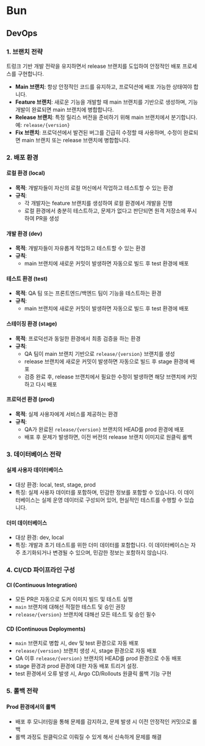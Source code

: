 # Bun

## DevOps

### 1. 브랜치 전략

트렁크 기반 개발 전략을 유지하면서 release 브랜치를 도입하여 안정적인 배포 프로세스를 구현합니다.

- **Main 브랜치**: 항상 안정적인 코드를 유지하고, 프로덕션에 배포 가능한 상태여야 합니다.
- **Feature 브랜치**: 새로운 기능을 개발할 때 main 브랜치를 기반으로 생성하며, 기능 개발이 완료되면 main 브랜치에 병합합니다.
- **Release 브랜치**: 특정 릴리스 버전을 준비하기 위해 main 브랜치에서 분기합니다. 예: `release/{version}`
- **Fix 브랜치**: 프로덕션에서 발견된 버그를 긴급히 수정할 때 사용하며, 수정이 완료되면 main 브랜치 또는 release 브랜치에 병합합니다.

### 2. 배포 환경

#### 로컬 환경 (local)

- **목적**: 개발자들이 자신의 로컬 머신에서 작업하고 테스트할 수 있는 환경
- **규칙**:
  - 각 개발자는 feature 브랜치를 생성하여 로컬 환경에서 개발을 진행
  - 로컬 환경에서 충분히 테스트하고, 문제가 없다고 판단되면 원격 저장소에 푸시하여 PR을 생성

#### 개발 환경 (dev)

- **목적**: 개발자들이 자유롭게 작업하고 테스트할 수 있는 환경
- **규칙**:
  - main 브랜치에 새로운 커밋이 발생하면 자동으로 빌드 후 test 환경에 배포

#### 테스트 환경 (test)

- **목적**: QA 팀 또는 프론트엔드/백엔드 팀이 기능을 테스트하는 환경
- **규칙**:
  - main 브랜치에 새로운 커밋이 발생하면 자동으로 빌드 후 test 환경에 배포

#### 스테이징 환경 (stage)

- **목적**: 프로덕션과 동일한 환경에서 최종 검증을 하는 환경
- **규칙**:
  - QA 팀이 main 브랜치 기반으로 `release/{version}` 브랜치를 생성
  - release 브랜치에 새로운 커밋이 발생하면 자동으로 빌드 후 stage 환경에 배포
  - 검증 완료 후, release 브랜치에서 필요한 수정이 발생하면 해당 브랜치에 커밋하고 다시 배포

#### 프로덕션 환경 (prod)

- **목적**: 실제 사용자에게 서비스를 제공하는 환경
- **규칙**:
  - QA가 완료된 `release/{version}` 브랜치의 HEAD를 prod 환경에 배포
  - 배포 후 문제가 발생하면, 이전 버전의 release 브랜치 이미지로 원클릭 롤백

### 3. 데이터베이스 전략

#### 실제 사용자 데이터베이스

- 대상 환경: local, test, stage, prod
- 특징: 실제 사용자 데이터를 포함하며, 민감한 정보를 포함할 수 있습니다. 이 데이터베이스는 실제 운영 데이터로 구성되어 있어, 현실적인 테스트를 수행할 수 있습니다.

#### 더미 데이터베이스

- 대상 환경: dev, local
- 특징: 개발과 초기 테스트를 위한 더미 데이터를 포함합니다. 이 데이터베이스는 자주 초기화되거나 변경될 수 있으며, 민감한 정보는 포함하지 않습니다.

### 4. CI/CD 파이프라인 구성

#### CI (Continuous Integration)

- 모든 PR은 자동으로 도커 이미지 빌드 및 테스트 실행
- `main` 브랜치에 대해선 적절한 테스트 및 승인 권장
- `release/{version}` 브랜치에 대해선 모든 테스트 및 승인 필수

#### CD (Continuous Deployments)

- `main` 브랜치로 병합 시, dev 및 test 환경으로 자동 배포
- `release/{version}` 브랜치 생성 시, stage 환경으로 자동 배포
- QA 이후 `release/{version}` 브랜치의 HEAD를 prod 환경으로 수동 배포
- stage 환경과 prod 환경에 대한 자동 배포 트리거 설정.
- test 환경에서 오류 발생 시, Argo CD/Rollouts 원클릭 롤백 기능 구현

### 5. 롤백 전략

#### Prod 환경에서의 롤백

- 배포 후 모니터링을 통해 문제를 감지하고, 문제 발생 시 이전 안정적인 커밋으로 롤백
- 롤백 과정도 원클릭으로 이뤄질 수 있게 해서 신속하게 문제를 해결
